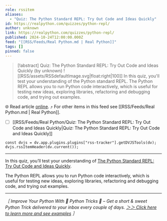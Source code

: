 ```yaml
---
role: rssitem
aliases:
  - "Quiz: The Python Standard REPL: Try Out Code and Ideas Quickly"
id: https://realpython.com/quizzes/python-repl/
author: unknown
link: https://realpython.com/quizzes/python-repl/
published: 2024-10-24T12:00:00.000Z
feed: "[[RSS/Feeds/Real Python.md | Real Python]]"
tags: []
pinned: false
---
```


> [!abstract] Quiz: The Python Standard REPL: Try Out Code and Ideas Quickly (by unknown)
> ![[RSS/assets/RSSdefaultImage.svg|float:right|100]] In this quiz, you'll test your understanding of the Python standard REPL. The Python REPL allows you to run Python code interactively, which is useful for testing new ideas, exploring libraries, refactoring and debugging code, and trying out examples.

🌐 Read article [online](https://realpython.com/quizzes/python-repl/). ⤴ For other items in this feed see [[RSS/Feeds/Real Python.md | Real Python]].

- [ ] [[RSS/Feeds/Real Python/Quiz꞉ The Python Standard REPL꞉ Try Out Code and Ideas Quickly|Quiz꞉ The Python Standard REPL꞉ Try Out Code and Ideas Quickly]]

~~~dataviewjs
const dvjs = dv.app.plugins.plugins["rss-tracker"].getDVJSTools(dv);
dvjs.rssItemHeader(dv.current());
~~~

- - -

In this quiz, you’ll test your understanding of [The Python Standard REPL: Try Out Code and Ideas Quickly](https://realpython.com/python-repl/).

The Python REPL allows you to run Python code interactively, which is useful for testing new ideas, exploring libraries, refactoring and debugging code, and trying out examples.

---

_［ Improve Your Python With 🐍 Python Tricks 💌 – Get a short & sweet Python Trick delivered to your inbox every couple of days. [＞＞ Click here to learn more and see examples](https://realpython.com/python-tricks/?utm_source=realpython&utm_medium=rss&utm_campaign=footer) ］_

